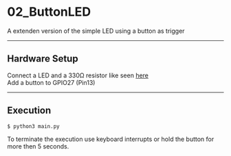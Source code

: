 # 02_ButtonLED #
A extenden version of the simple LED using a button as trigger
***
## Hardware Setup ##
Connect a LED and a 330Ω resistor like seen [here](https://thepihut.com/blogs/raspberry-pi-tutorials/27968772-turning-on-an-led-with-your-raspberry-pis-gpio-pins)<br>
Add a button to GPIO27 (Pin13)

***
## Execution ##
    $ python3 main.py

To terminate the execution use keyboard interrupts or hold the button for more then 5 seconds.